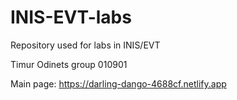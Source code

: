 # INIS-EVT-labs
Repository used for labs in INIS/EVT

Timur Odinets 
group 010901

Main page: https://darling-dango-4688cf.netlify.app
